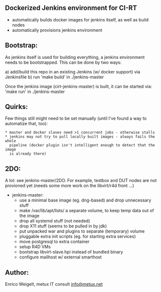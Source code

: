 
Dockerized Jenkins environment for CI-RT
-----------------------------------------

* automatically builds docker images for jenkins itself, as well as build nodes
* automatically provisions jenkins environment

Bootstrap:
----------

As jenkins itself is used for building everything, a jenkins environment needs
to be bootstrapped. This can be done by two ways:

a) add/build this repo in an existing Jenkins (w/ docker support) via Jenkinsfile
b) run 'make build' in ./jenkins-master

Once the jenkins image (cirt-jenkins-master) is built, it can be started via:
   'make run' in ./jenkins-master

Quirks:
-------

Few things still might need to be set manually (until I've found a way to automatize
that, too):

    * master and docker slaves need >1 concurrent jobs - otherwise stalls
    * jenkins may not try to pull locally built images - always fails the whole
      pipeline (docker plugin isn't intelligent enough to detect that the image
      is already there)

2DO:
----

A lot: see jenkins-master/2DO. For example, testbox and DUT nodes are not
provioned yet (needs some more work on the libvirt/r4d front ...)

* jenkins-master:
    * use a minimal base image (eg. dng-based) and drop unnecessary stuff
    * make /var/lib/apt/lists/ a separate volume, to keep temp data out of the image
    * drop all systemd stuff (not needed)
    * drop X11 stuff (seems to be pulled in by jdk)
    * put unpacked war and plugins to separate (temporary) volume
    * pluggable extra init scripts (eg. for starting extra services)
    * move postgresql to extra container
    * setup R4D VMs
    * bootstrap libvirt-slave.hpi instead of bundled binary
    * configure mailhost w/ external smarthost

Author:
--------

Enrico Weigelt, metux IT consult <info@metux.net>
